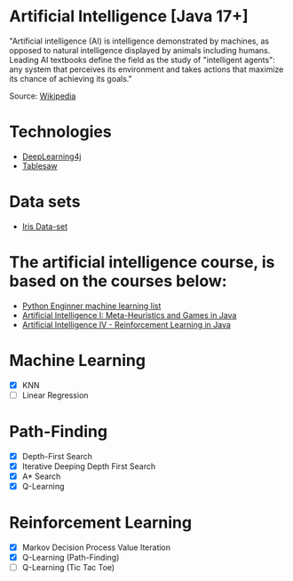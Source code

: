 # Artificial Intelligence [Java 17+]

"Artificial intelligence (AI) is intelligence demonstrated by machines, 
as opposed to natural intelligence displayed by animals including humans. 
Leading AI textbooks define the field as the study of "intelligent agents": 
any system that perceives its environment and takes actions that maximize 
its chance of achieving its goals."

Source: [Wikipedia](https://en.wikipedia.org/wiki/Artificial_intelligence)

# Technologies

* [DeepLearning4j](https://github.com/eclipse/deeplearning4j)
* [Tablesaw](https://github.com/jtablesaw/tablesaw)

# Data sets

* [Iris Data-set](https://archive.ics.uci.edu/ml/datasets/iris)

# The artificial intelligence course, is based on the courses below:

* [Python Enginner machine learning list](https://www.youtube.com/watch?v=ngLyX54e1LU&list=PLqnslRFeH2Upcrywf-u2etjdxxkL8nl7E&ab_channel=PythonEngineer)
* [Artificial Intelligence I: Meta-Heuristics and Games in Java](https://www.udemy.com/course/artificial-intelligence-games-in-java/)
* [Artificial Intelligence IV - Reinforcement Learning in Java](https://www.udemy.com/course/artificial-intelligence-iv-reinforcement-learning-in-java)

# Machine Learning

- [X] KNN
- [ ] Linear Regression 

# Path-Finding

- [X] Depth-First Search
- [X] Iterative Deeping Depth First Search
- [X] A* Search
- [X] Q-Learning

# Reinforcement Learning

- [X] Markov Decision Process Value Iteration
- [X] Q-Learning (Path-Finding)
- [ ] Q-Learning (Tic Tac Toe)

